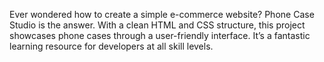 Ever wondered how to create a simple e-commerce website? Phone Case Studio is the answer. With a clean HTML and CSS structure, this project showcases phone cases through a user-friendly interface. It’s a fantastic learning resource for developers at all skill levels.
